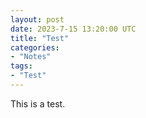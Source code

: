 ```yaml
---
layout: post
date: 2023-7-15 13:20:00 UTC
title: "Test"
categories:
- "Notes"
tags:
- "Test"
---
```


This is a test.
